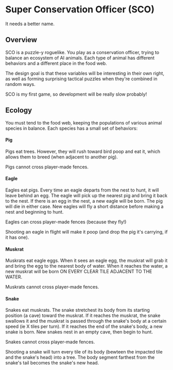 # Super Conservation Officer (SCO)

It needs a better name.

## Overview

SCO is a puzzle-y roguelike. You play as a conservation officer, trying to balance an ecosystem of AI animals. Each type of animal has different behaviors and a different place in the food web.

The design goal is that these variables will be interesting in their own right, as well as forming surprising tactical puzzles when they're combined in random ways.

SCO is my first game, so development will be really slow probably!

## Ecology

You must tend to the food web, keeping the populations of various animal species in balance. Each species has a small set of behaviors:

#### Pig

Pigs eat trees. However, they will rush toward bird poop and eat it, which allows them to breed (when adjacent to another pig).

Pigs cannot cross player-made fences.

#### Eagle

Eagles eat pigs. Every time an eagle departs from the nest to hunt, it will leave behind an egg. The eagle will pick up the nearest pig and bring it back to the nest. If there is an egg in the nest, a new eagle will be born. The pig will die in either case. New eagles will fly a short distance before making a nest and beginning to hunt. 

Eagles can cross player-made fences (because they fly!) 

Shooting an eagle in flight will make it poop (and drop the pig it's carrying, if it has one). 

#### Muskrat

Muskrats eat eagle eggs. When it sees an eagle egg, the muskrat will grab it and bring the egg to the nearest body of water. When it reaches the water, a new muskrat will be born ON EVERY CLEAR TILE ADJACENT TO THE WATER.

Muskrats cannot cross player-made fences.

#### Snake

Snakes eat muskrats. The snake stretchest its body from its starting position (a cave) toward the muskrat. If it reaches the muskrat, the snake swallows it and the muskrat is passed through the snake's body at a certain speed (ie X tiles per turn). If it reaches the end of the snake's body, a new snake is born. New snakes nest in an empty cave, then begin to hunt.

Snakes cannot cross player-made fences. 

Shooting a snake will turn every tile of its body (bewteen the impacted tile and the snake's head) into a tree. The body segment farthest from the snake's tail becomes the snake's new head.